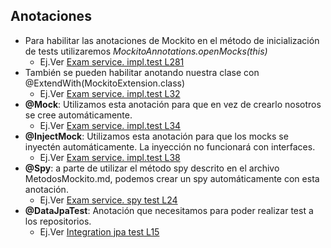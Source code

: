 ## Anotaciones
- Para habilitar las anotaciones de Mockito en el método de inicialización de tests utilizaremos *MockitoAnnotations.openMocks(this)*
    * Ej.Ver [Exam service. impl.test L281][exam-service-impl-test-L281]
- También se pueden habilitar anotando nuestra clase con @ExtendWith(MockitoExtension.class) 
    * Ej.Ver [Exam service. impl.test L32][exam-service-impl-test-L32]
- **@Mock**: Utilizamos esta anotación para que en vez de crearlo nosotros se cree automáticamente.
    * Ej.Ver [Exam service. impl.test L34][exam-service-impl-test-L34]
- **@InjectMock**: Utilizamos esta anotación para que los mocks se inyectén automáticamente. La inyección no funcionará con interfaces.
    * Ej.Ver [Exam service. impl.test L38][exam-service-impl-test-L38]
- **@Spy**: a parte de utilizar el método spy descrito en el archivo MetodosMockito.md, podemos crear un spy automáticamente con esta anotación.
    * Ej.Ver [Exam service. spy test L24][exam-service-spy-test-L24]
- **@DataJpaTest**: Anotación que necesitamos para poder realizar test a los repositorios.
    * Ej.Ver [Integration jpa test L15][integration-jpa-test-L15]

    
[exam-service-impl-test-L281]:https://github.com/irinacadu/TDD-Course/blob/2598f13d077eb3500aac87e89de3b9510a0f5d6c/src/test/java/MockitoTests/ExamServiceImplTest.java#L281
[exam-service-impl-test-L32]: https://github.com/irinacadu/TDD-Course/blob/2598f13d077eb3500aac87e89de3b9510a0f5d6c/src/test/java/MockitoTests/ExamServiceImplTest.java#L32
[exam-service-impl-test-L34]:https://github.com/irinacadu/TDD-Course/blob/2598f13d077eb3500aac87e89de3b9510a0f5d6c/src/test/java/MockitoTests/ExamServiceImplTest.java#L34
[exam-service-impl-test-L38]:https://github.com/irinacadu/TDD-Course/blob/2598f13d077eb3500aac87e89de3b9510a0f5d6c/src/test/java/MockitoTests/ExamServiceImplTest.java#L38
[exam-service-spy-test-L24]:https://github.com/irinacadu/TDD-Course/blob/2598f13d077eb3500aac87e89de3b9510a0f5d6c/src/test/java/MockitoTests/ExamServiceSpyTest.java#L24
[integration-jpa-test-L15]:https://github.com/irinacadu/TDD-Course/blob/ff61ae01100e527c2633a3882026edc1e62d78e0/src/test/java/JUnitMockitoProject/JPATest/IntegrationJPATest.java#L15